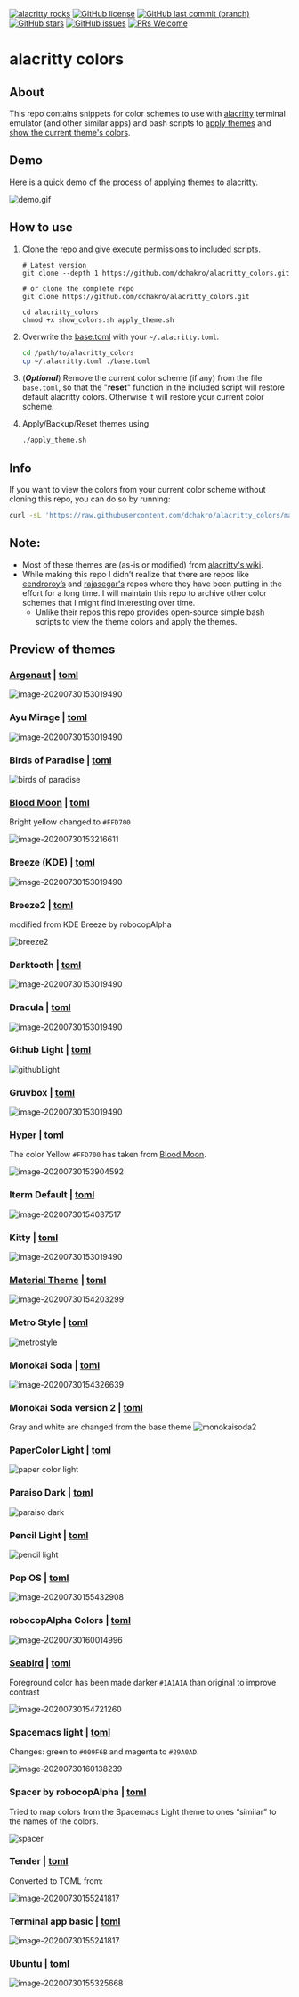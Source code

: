 [![alacritty rocks](https://img.shields.io/badge/alacritty-ROCKS-blueviolet.svg)](https://github.com/alacritty/alacritty) [![GitHub license](https://img.shields.io/github/license/dchakro/alacritty_colors?color=Blue)](https://github.com/dchakro/alacritty_colors/blob/master/LICENSE) [![GitHub last commit (branch)](https://img.shields.io/github/last-commit/dchakro/alacritty_colors/master.svg)](https://github.com/dchakro/alacritty_colors/commits/master) [![GitHub stars](https://img.shields.io/github/stars/dchakro/alacritty_colors)](https://github.com/dchakro/alacritty_colors/stargazers) [![GitHub issues](https://img.shields.io/github/issues/dchakro/alacritty_colors.svg)](https://github.com/dchakro/alacritty_colors/issues) [![PRs Welcome](https://img.shields.io/badge/PRs-welcome-brightgreen.svg)](https://github.com/dchakro/alacritty_colors/pulls)

# alacritty colors

## About
This repo contains snippets for color schemes to use with [alacritty](https://github.com/alacritty/alacritty) terminal emulator (and other similar apps) and bash scripts to [apply themes](./apply_themes.sh) and [show the current theme's colors](./show_colors.sh). 

## Demo

Here is a quick demo of the process of applying themes to alacritty.

![demo.gif](assets/demo.gif)

## How to use

1. Clone the repo and give execute permissions to included scripts.

	```shell
	# Latest version
	git clone --depth 1 https://github.com/dchakro/alacritty_colors.git
	
	# or clone the complete repo
	git clone https://github.com/dchakro/alacritty_colors.git
	
	cd alacritty_colors
	chmod +x show_colors.sh apply_theme.sh
	```

2. Overwrite the [base.toml](./base.toml) with your `~/.alacritty.toml`.

   ```sh
   cd /path/to/alacritty_colors
   cp ~/.alacritty.toml ./base.toml
   ```
	
3. (***Optional***) Remove the current color scheme (if any) from the file `base.toml`, so that the "**reset**" function in the included script will restore default alacritty colors. Otherwise it will restore your current color scheme. 

4. Apply/Backup/Reset themes using

   ```sh
   ./apply_theme.sh
   ```


## Info

If you want to view the colors from your current color scheme without cloning this repo, you can do so by running:

```sh
curl -sL 'https://raw.githubusercontent.com/dchakro/alacritty_colors/master/show_colors.sh' | bash
```

## Note:

+ Most of these themes are (as-is or modified) from [alacritty's wiki](https://github.com/alacritty/alacritty/wiki/Color-schemes).
+ While making this repo I didn’t realize that there are repos like [eendroroy’s](https://github.com/eendroroy/alacritty-theme) and [rajasegar's](https://github.com/rajasegar/alacritty-themes) repos where they have been putting in the effort for a long time. I will maintain this repo to archive other color schemes that I might find interesting over time.
  + Unlike their repos this repo provides open-source simple bash scripts to view the theme colors and apply the themes.

## Preview of themes

### [Argonaut](https://github.com/pwaleczek/Argonaut-theme)   |   [toml](themes/argonaut.toml)

![image-20200730153019490](assets/argonaut.png)

### Ayu Mirage  |  [toml](themes/ayuMirage.toml)

![image-20200730153019490](assets/ayuMirage.png)

### Birds of Paradise |  [toml](themes/birds_of_paradise.toml)

![birds of paradise](assets/birds_of_paradise.png)

### [Blood Moon](https://github.com/dguo/blood-moon)   |   [toml](themes/bloodmoon.toml)

Bright yellow changed to `#FFD700`

![image-20200730153216611](assets/bloodmoon.png)

### Breeze (KDE)  |  [toml](themes/breeze.toml)

![image-20200730153019490](assets/breeze.png)

### Breeze2   |  [toml](themes/breeze2.toml)

modified from KDE Breeze by robocopAlpha

![breeze2](./assets/breeze2.png)

### Darktooth  |  [toml](themes/darktooth.toml)

![image-20200730153019490](assets/darktooth.png)

### Dracula  |  [toml](themes/dracula.toml)

![image-20200730153019490](assets/dracula.png)

### Github Light | [toml](themes/githubLight.toml)
![githubLight](assets/githubLight.png)

### Gruvbox  |   [toml](themes/gruvbox.toml)

![image-20200730153019490](assets/gruvbox.png)

### [Hyper](https://hyper.is/)   |  [toml](themes/hyper.toml)

The color Yellow `#FFD700` has taken from [Blood Moon](themes/bloodmoon.toml).

![image-20200730153904592](assets/hyper.png)

### Iterm Default  |  [toml](themes/iterm2.toml)

![image-20200730154037517](assets/iterm2.png)

### Kitty  |   [toml](themes/kitty.toml)

![image-20200730153019490](assets/kitty.png)

### [Material Theme](https://github.com/equinusocio/material-theme)  |  [toml](themes/material.toml)

![image-20200730154203299](assets/material.png)

### Metro Style   |   [toml](./themes/metrostyle.toml)

![metrostyle](assets/metrostyle.png)

### Monokai Soda  |   [toml](themes/monokaiSoda.toml)

![image-20200730154326639](assets/monokaiSoda.png)

### Monokai Soda version 2 | [toml](themes/monokaiSoda2.toml)
Gray and white are changed from the base theme
![monokaisoda2](assets/monokaiSoda2.png)

### PaperColor Light | [toml](themes/paperColorLight.toml)
![paper color light](assets/paperColorLight.png)


### Paraiso Dark | [toml](themes/paraisoDark.toml)

![paraiso dark](assets/paraisoDark.png)

### Pencil Light | [toml](themes/pencilLight.toml)
![pencil light](assets/pencilLight.png)

### Pop OS   |    [toml](themes/pop_OS.toml)

![image-20200730155432908](assets/pop_OS.png)

### robocopAlpha Colors   |  [toml](themes/robocopAlpha.toml)

![image-20200730160014996](assets/robocopAlpha.png)

### [Seabird](https://github.com/nightsense/seabird)   |   [toml](themes/seabird.toml)

Foreground color has been made darker `#1A1A1A` than original to improve contrast

![image-20200730154721260](assets/seabird.png)

### Spacemacs light  |   [toml](themes/spacemacsLight.toml)

Changes: green to `#009F6B` and magenta to `#29A0AD`.

![image-20200730160138239](assets/spacemacsLight.png)

### Spacer by robocopAlpha   |   [toml](./themes/spacer.toml)

Tried to map colors from the Spacemacs Light theme to ones “similar” to the names of the colors.

![spacer](assets/spacer.png)

### Tender   |  [toml](themes/tender.toml)
Converted to TOML from:

![image-20200730155241817](assets/tender.png)

### Terminal app basic    |   [toml](themes/terminalBasic.toml)

![image-20200730155241817](assets/terminalBasic.png)

### Ubuntu   |    [toml](themes/ubuntu.toml)

![image-20200730155325668](assets/ubuntu.png)

